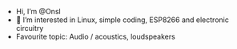 - Hi, I’m @Onsl
- 👀 I’m interested in Linux, simple coding, ESP8266 and electronic circuitry
- Favourite topic: Audio / acoustics, loudspeakers
<!---
Onsl/Onsl is a ✨ special ✨ repository because its `README.md` (this file) appears on your GitHub profile.
You can click the Preview link to take a look at your changes.
--->
